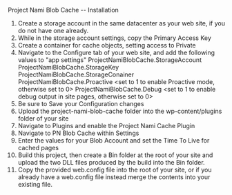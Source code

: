 Project Nami Blob Cache -- Installation

1)	Create a storage account in the same datacenter as your web site, if you do not have one already.
2)	While in the storage account settings, copy the Primary Access Key
3)	Create a container for cache objects, setting access to Private
4)	Navigate to the Configure tab of your web site, and add the following values to "app settings"
	ProjectNamiBlobCache.StorageAccount		<your storage account name>
	ProjectNamiBlobCache.StorageKey			<your storage account Primary Access Key>
	ProjectNamiBlobCache.StorageConainer	<your cache container in your storage account>
	ProjectNamiBlobCache.Proactive			<set to 1 to enable Proactive mode, otherwise set to 0>
	ProjectNamiBlobCache.Debug				<set to 1 to enable debug output in site pages, otherwise set to 0>
5)	Be sure to Save your Configuration changes
6)	Upload the project-nami-blob-cache folder into the wp-content/plugins folder of your site
7)	Navigate to Plugins and enable the Project Nami Cache Plugin
8)	Navigate to PN Blob Cache within Settings
9)	Enter the values for your Blob Account and set the Time To Live for cached pages
10)	Build this project, then create a Bin folder at the root of your site and upload the two DLL files produced by the build into the Bin folder.
11)	Copy the provided web.config file into the root of your site, or if you already have a web.config file instead merge the contents into your existing file.

